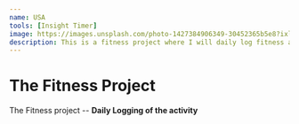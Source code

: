 ```yaml
---
name: USA
tools: [Insight Timer]
image: https://images.unsplash.com/photo-1427384906349-30452365b5e8?ixlib=rb-1.2.1&ixid=eyJhcHBfaWQiOjEyMDd9&auto=format&fit=crop&w=500&q=60
description: This is a fitness project where I will daily log fitness activity and the feeling associated after fitness activity.
---
```


# The Fitness Project

The Fitness project -- **Daily Logging of the activity**